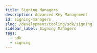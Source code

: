 ```yaml
---
title: Signing Managers
description: Advanced Key Management
id: signing-managers
slug: /development/tooling/sdk/signing
sidebar_label: Signing Managers
tags:
  - sdk
  - signing
---
```

